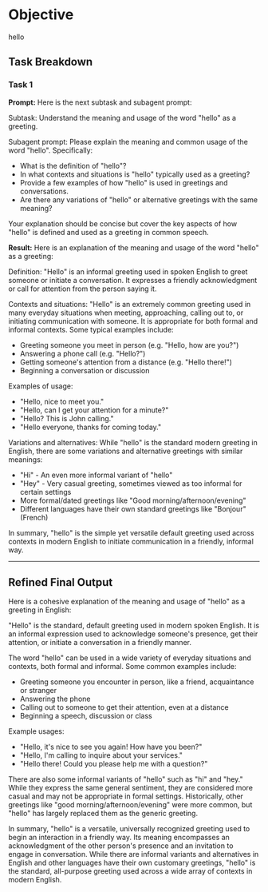 # Objective

hello

## Task Breakdown

### Task 1

**Prompt:**
Here is the next subtask and subagent prompt:

Subtask: Understand the meaning and usage of the word "hello" as a greeting.

Subagent prompt: Please explain the meaning and common usage of the word "hello". Specifically:
- What is the definition of "hello"? 
- In what contexts and situations is "hello" typically used as a greeting?
- Provide a few examples of how "hello" is used in greetings and conversations.
- Are there any variations of "hello" or alternative greetings with the same meaning?

Your explanation should be concise but cover the key aspects of how "hello" is defined and used as a greeting in common speech.

**Result:**
Here is an explanation of the meaning and usage of the word "hello" as a greeting:

Definition:
"Hello" is an informal greeting used in spoken English to greet someone or initiate a conversation. It expresses a friendly acknowledgment or call for attention from the person saying it.

Contexts and situations:
"Hello" is an extremely common greeting used in many everyday situations when meeting, approaching, calling out to, or initiating communication with someone. It is appropriate for both formal and informal contexts. Some typical examples include:

- Greeting someone you meet in person (e.g. "Hello, how are you?")
- Answering a phone call (e.g. "Hello?") 
- Getting someone's attention from a distance (e.g. "Hello there!")
- Beginning a conversation or discussion

Examples of usage:
- "Hello, nice to meet you."
- "Hello, can I get your attention for a minute?"
- "Hello? This is John calling."
- "Hello everyone, thanks for coming today."

Variations and alternatives:
While "hello" is the standard modern greeting in English, there are some variations and alternative greetings with similar meanings:

- "Hi" - An even more informal variant of "hello"
- "Hey" - Very casual greeting, sometimes viewed as too informal for certain settings
- More formal/dated greetings like "Good morning/afternoon/evening"
- Different languages have their own standard greetings like "Bonjour" (French)

In summary, "hello" is the simple yet versatile default greeting used across contexts in modern English to initiate communication in a friendly, informal way.

---

## Refined Final Output

Here is a cohesive explanation of the meaning and usage of "hello" as a greeting in English:

"Hello" is the standard, default greeting used in modern spoken English. It is an informal expression used to acknowledge someone's presence, get their attention, or initiate a conversation in a friendly manner. 

The word "hello" can be used in a wide variety of everyday situations and contexts, both formal and informal. Some common examples include:

- Greeting someone you encounter in person, like a friend, acquaintance or stranger 
- Answering the phone
- Calling out to someone to get their attention, even at a distance
- Beginning a speech, discussion or class

Example usages:
- "Hello, it's nice to see you again! How have you been?"
- "Hello, I'm calling to inquire about your services."
- "Hello there! Could you please help me with a question?"

There are also some informal variants of "hello" such as "hi" and "hey." While they express the same general sentiment, they are considered more casual and may not be appropriate in formal settings. Historically, other greetings like "good morning/afternoon/evening" were more common, but "hello" has largely replaced them as the generic greeting.

In summary, "hello" is a versatile, universally recognized greeting used to begin an interaction in a friendly way. Its meaning encompasses an acknowledgment of the other person's presence and an invitation to engage in conversation. While there are informal variants and alternatives in English and other languages have their own customary greetings, "hello" is the standard, all-purpose greeting used across a wide array of contexts in modern English.